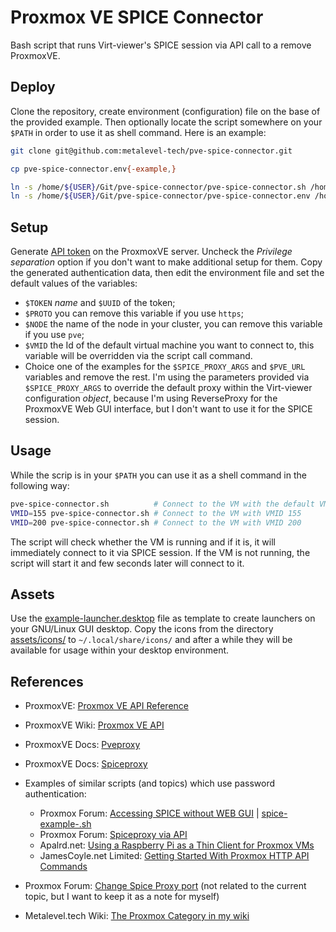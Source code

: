 # Proxmox VE SPICE Connector

Bash script that runs Virt-viewer's SPICE session via API call to a remove ProxmoxVE.

## Deploy

Clone the repository, create environment (configuration) file on the base of the provided example. Then optionally locate the script somewhere on your `$PATH` in order to use it as shell command. Here is an example:

```bash
git clone git@github.com:metalevel-tech/pve-spice-connector.git

cp pve-spice-connector.env{-example,}

ln -s /home/${USER}/Git/pve-spice-connector/pve-spice-connector.sh /home/${USER}/bin
ln -s /home/${USER}/Git/pve-spice-connector/pve-spice-connector.env /home/${USER}/bin
```

## Setup

Generate [API token](https://pve.proxmox.com/pve-docs/chapter-pveum.html#pveum_tokens) on the ProxmoxVE server. Uncheck the _Privilege separation_ option if you don't want to make additional setup for them. Copy the generated authentication data, then edit the environment file and set the default values of the variables:

- `$TOKEN` _name_ and `$UUID` of the token;
- `$PROTO` you can remove this variable if you use `https`;
- `$NODE` the name of the node in your cluster, you can remove this variable if you use `pve`;
- `$VMID` the Id of the default virtual machine you want to connect to, this variable will be overridden via the script call command.
- Choice one of the examples for the `$SPICE_PROXY_ARGS` and `$PVE_URL` variables and remove the rest. I'm using the parameters provided via `$SPICE_PROXY_ARGS` to override the default proxy within the Virt-viewer configuration _object_, because I'm using ReverseProxy for the ProxmoxVE Web GUI interface, but I don't want to use it for the SPICE session.

## Usage

While the scrip is in your `$PATH` you can use it as a shell command in the following way:

```bash
pve-spice-connector.sh          # Connect to the VM with the default VMID
VMID=155 pve-spice-connector.sh # Connect to the VM with VMID 155
VMID=200 pve-spice-connector.sh # Connect to the VM with VMID 200
```

The script will check whether the VM is running and if it is, it will immediately connect to it via SPICE session. If the VM is not running, the script will start it and few seconds later will connect to it.

## Assets

Use the [example-launcher.desktop](./assets/pve-spice-connector.example-launcher.desktop) file as template to create launchers on your GNU/Linux GUI desktop. Copy the icons from the directory [assets/icons/](./assets/icons/) to `~/.local/share/icons/` and after a while they will be available for usage within your desktop environment.

## References

- ProxmoxVE: [Proxmox VE API Reference](https://pve.proxmox.com/pve-docs/api-viewer/#/nodes/{node}/qemu/{vmid}/spiceproxy)
- ProxmoxVE Wiki: [Proxmox VE API](https://pve.proxmox.com/wiki/Proxmox_VE_API)
- ProxmoxVE Docs: [Pveproxy](https://pve.proxmox.com/pve-docs/pveproxy.8.html)
- ProxmoxVE Docs: [Spiceproxy](https://pve.proxmox.com/pve-docs/spiceproxy.8.html)
- Examples of similar scripts (and topics) which use password authentication:

  - Proxmox Forum: [Accessing SPICE without WEB GUI](https://forum.proxmox.com/threads/accessing-spice-without-webgui.77543/) | [spice-example-.sh](https://git.proxmox.com/?p=pve-manager.git;a=blob_plain;f=spice-example-sh;hb=HEAD)
  - Proxmox Forum: [Spiceproxy via API](https://forum.proxmox.com/threads/spiceproxy-via-api.103395/)
  - Apalrd.net: [Using a Raspberry Pi as a Thin Client for Proxmox VMs](https://www.apalrd.net/posts/2022/raspi_spice/)
  - JamesCoyle.net Limited: [Getting Started With Proxmox HTTP API Commands](https://www.jamescoyle.net/how-to/2666-getting-started-with-proxmox-http-api-commands)

- Proxmox Forum: [Change Spice Proxy port](https://forum.proxmox.com/threads/change-spice-proxy-port.29950/) (not related to the current topic, but I want to keep it as a note for myself)
- Metalevel.tech Wiki: [The Proxmox Category in my wiki](https://wiki.metalevel.tech/wiki/Category:Proxmox)
